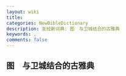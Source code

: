 ```yaml
---
layout: wiki
title: 
categories: NewBibleDictionary
description: 圣经新词典: 图　与卫城结合的古雅典
keywords: , 
comments: false
---
```


## 图　与卫城结合的古雅典












